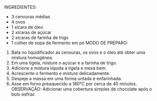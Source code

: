INGREDIENTES:
- 3 cenouras médias
- 4 ovos
- 1 xícara de óleo
- 2 xícaras de açúcar
- 2 xícaras de farinha de trigo
- 1 colher de sopa de fermento em pó
MODO DE PREPARO:
1. Bata no liquidificador as cenouras, os ovos e o óleo até obter uma mistura
homogênea.
2. Em uma tigela, misture o açúcar e a farinha de trigo.
3. Adicione a mistura líquida à tigela e mexa bem.
4. Acrescente o fermento e misture delicadamente.
5. Despeje a massa em uma forma untada e enfarinhada.
6. Asse em forno preaquecido a 180°C por cerca de 40 minutos.
OBSERVAÇÃO: Adicionar uma cobertura simples de chocolate após o bolo
esfriar.
